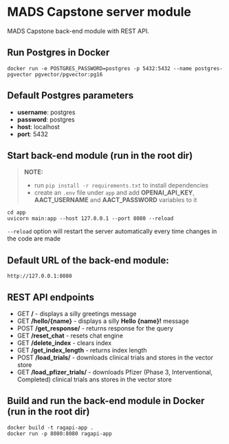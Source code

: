 # MADS Capstone server module

MADS Capstone back-end module with REST API.

## Run Postgres in Docker

`docker run -e POSTGRES_PASSWORD=postgres -p 5432:5432 --name postgres-pgvector pgvector/pgvector:pg16`

## Default Postgres parameters
- **username**: postgres
- **password**: postgres
- **host**: localhost
- **port**: 5432

## Start back-end module (run in the root dir)

> **NOTE:**  
> - run `pip install -r requirements.txt` to install dependencies  
> - create an `.env` file under `app` and add **OPENAI_API_KEY**, **AACT_USERNAME** and **AACT_PASSWORD** variables to it

`cd app`  
`uvicorn main:app --host 127.0.0.1 --port 8080 --reload`

`--reload` option will restart the server automatically every time changes in the code are made

## Default URL of the back-end module:

`http://127.0.0.1:8080`

## REST API endpoints

- GET **/** - displays a silly greetings message
- GET **/hello/{name}** - displays a silly **Hello {name}!** message
- POST **/get_response/** - returns response for the query 
- GET **/reset_chat** - resets chat engine
- GET **/delete_index** - clears index
- GET **/get_index_length** - returns index length
- POST **/load_trials/** - downloads clinical trials and stores in the vector store
- GET **/load_pfizer_trials/** - downloads Pfizer (Phase 3, Interventional, Completed) clinical trials ans stores in the vector store

## Build and run the back-end module in Docker (run in the root dir)

`docker build -t ragapi-app .`  
`docker run -p 8080:8080 ragapi-app`
